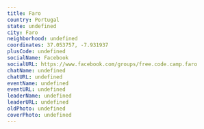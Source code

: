 ```yaml
---
title: Faro
country: Portugal
state: undefined
city: Faro
neighborhood: undefined
coordinates: 37.053757, -7.931937
plusCode: undefined
socialName: Facebook
socialURL: https://www.facebook.com/groups/free.code.camp.faro
chatName: undefined
chatURL: undefined
eventName: undefined
eventURL: undefined
leaderName: undefined
leaderURL: undefined
oldPhoto: undefined
coverPhoto: undefined
---
```

